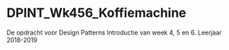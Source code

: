 # DPINT_Wk456_Koffiemachine
De opdracht voor Design Patterns Introductie van week 4, 5 en 6.
Leerjaar 2018-2019
